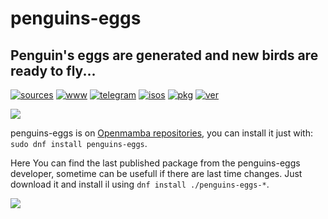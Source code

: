 penguins-eggs
=============

## Penguin&#39;s eggs are generated and new birds are ready to fly...
[![sources](https://img.shields.io/badge/github-sources-cyan)](https://github.com/pieroproietti/penguins-eggs)
[![www](https://img.shields.io/badge/www-blog-cyan)](https://penguins-eggs.net)
[![telegram](https://img.shields.io/badge/telegram-group-cyan)](https://t.me/penguins_eggs)
[![isos](https://img.shields.io/badge/images-ISO-blue)](https://sourceforge.net/projects/penguins-eggs/files/ISOS)
[![pkg](https://img.shields.io/badge/packages-bin-blue)](https://sourceforge.net/projects/penguins-eggs/files/Packages)
[![ver](https://img.shields.io/npm/v/penguins-eggs.svg)](https://npmjs.org/package/penguins-eggs)

![](https://openmamba.org/it/wp-content/uploads/sites/3/2019/11/openmamba-306x55.png)

penguins-eggs is on [Openmamba repositories](https://openmamba.org/it/rpms/base/), you can install it just with: `sudo dnf install penguins-eggs`.

Here You can find the last published package from the penguins-eggs developer, sometime can be usefull if there are last time changes. Just download it and install il using `dnf install ./penguins-eggs-*`.

![](https://openmamba.org/it/wp-content/uploads/sites/3/2022/10/welcome.png)


